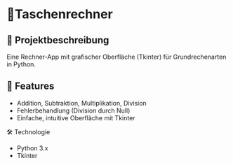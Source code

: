 # 🧮Taschenrechner

## 📝 Projektbeschreibung
Eine Rechner-App mit grafischer Oberfläche (Tkinter) für Grundrechenarten in Python.

## 🚀 Features
- Addition, Subtraktion, Multiplikation, Division  
- Fehlerbehandlung (Division durch Null)  
- Einfache, intuitive Oberfläche mit Tkinter

🛠️ Technologie
- Python 3.x
- Tkinter

